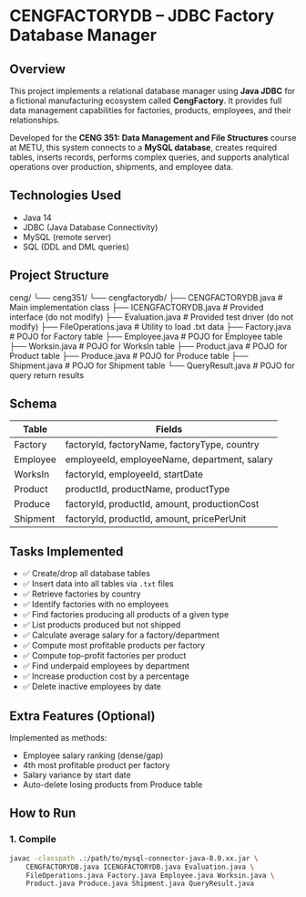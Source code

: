 # CENGFACTORYDB – JDBC Factory Database Manager

## Overview

This project implements a relational database manager using **Java JDBC** for a fictional manufacturing ecosystem called **CengFactory**. It provides full data management capabilities for factories, products, employees, and their relationships.

Developed for the **CENG 351: Data Management and File Structures** course at METU, this system connects to a **MySQL database**, creates required tables, inserts records, performs complex queries, and supports analytical operations over production, shipments, and employee data.

## Technologies Used

- Java 14
- JDBC (Java Database Connectivity)
- MySQL (remote server)
- SQL (DDL and DML queries)

## Project Structure

ceng/
└── ceng351/
└── cengfactorydb/
├── CENGFACTORYDB.java # Main implementation class
├── ICENGFACTORYDB.java # Provided interface (do not modify)
├── Evaluation.java # Provided test driver (do not modify)
├── FileOperations.java # Utility to load .txt data
├── Factory.java # POJO for Factory table
├── Employee.java # POJO for Employee table
├── Worksin.java # POJO for WorksIn table
├── Product.java # POJO for Product table
├── Produce.java # POJO for Produce table
├── Shipment.java # POJO for Shipment table
└── QueryResult.java # POJO for query return results

## Schema

| Table      | Fields |
|------------|--------|
| Factory    | factoryId, factoryName, factoryType, country |
| Employee   | employeeId, employeeName, department, salary |
| WorksIn    | factoryId, employeeId, startDate             |
| Product    | productId, productName, productType          |
| Produce    | factoryId, productId, amount, productionCost |
| Shipment   | factoryId, productId, amount, pricePerUnit   |

## Tasks Implemented

- ✅ Create/drop all database tables
- ✅ Insert data into all tables via `.txt` files
- ✅ Retrieve factories by country
- ✅ Identify factories with no employees
- ✅ Find factories producing all products of a given type
- ✅ List products produced but not shipped
- ✅ Calculate average salary for a factory/department
- ✅ Compute most profitable products per factory
- ✅ Compute top-profit factories per product
- ✅ Find underpaid employees by department
- ✅ Increase production cost by a percentage
- ✅ Delete inactive employees by date

## Extra Features (Optional)

Implemented as methods:
- Employee salary ranking (dense/gap)
- 4th most profitable product per factory
- Salary variance by start date
- Auto-delete losing products from Produce table

## How to Run

### 1. Compile

```bash
javac -classpath .:/path/to/mysql-connector-java-8.0.xx.jar \
    CENGFACTORYDB.java ICENGFACTORYDB.java Evaluation.java \
    FileOperations.java Factory.java Employee.java Worksin.java \
    Product.java Produce.java Shipment.java QueryResult.java
